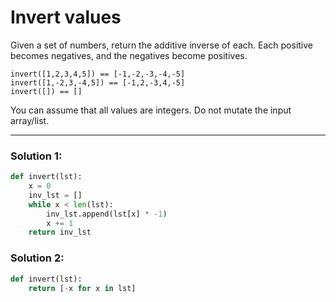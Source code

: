 # Invert values

Given a set of numbers, return the additive inverse of each. Each positive becomes negatives, and the negatives become positives.

```
invert([1,2,3,4,5]) == [-1,-2,-3,-4,-5]
invert([1,-2,3,-4,5]) == [-1,2,-3,4,-5]
invert([]) == []
```

You can assume that all values are integers. Do not mutate the input array/list.

---

### Solution 1:

```python
def invert(lst):
    x = 0
    inv_lst = []
    while x < len(lst):
        inv_lst.append(lst[x] * -1)
        x += 1
    return inv_lst
```

### Solution 2:

```python
def invert(lst):
    return [-x for x in lst]
```
